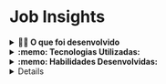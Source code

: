 # Job Insights
<details>
<summary><strong>👨‍💻 O que foi desenvolvido</strong></summary><br />
Neste projeto: implementacoes de análises a partir de um conjunto de dados sobre empregos.

Os dados foram extraídos do site Glassdoor e obtidos através do Kaggle, uma plataforma disponiblizando conjuntos de dados para cientistas de dados.


Os dados foram extraídos do site [Glassdoor](https://www.glassdoor.com.br/) e obtidos através do [Kaggle](https://www.kaggle.com/atharvap329/glassdoor-data-science-job-data), uma plataforma disponiblizando conjuntos de dados para cientistas de dados.
 </details>

<details>
  <summary><strong>:memo: Tecnologias Utilizadas:</strong></summary><br />

- Python

</details> 

<details>
  <summary><strong>:memo: Habilidades Desenvolvidas:</strong></summary><br />

 <li>Utilizar o terminal interativo do Python.</li>
    <li>Utilizar estruturas condicionais e de repetição.</li>
    <li>Utilizar funções built-in do Python.</li>
    <li>Utilizar tratamento de exceções.</li>
    <li>Realizar a manipulação de arquivos.</li>
    <li>Escrever funções.</li>
    <li>Escrever testes com Pytest.</li>
    <li>Escrever seus próprios módulos e importá-los em outros códigos.</li>
</details>

<details>
  
## Orientações
<details>
<summary> 🐳 Início rápido com Docker Compose</summary><br>
-Linter: python3 -m flake8
   <strong>Executar os testes</strong>

  ```bash
  $ python3
  <details>
  ```
  <summary><strong>🏕️ Ambiente Virtual</strong></summary><br />
  O Python oferece um recurso chamado de ambiente virtual, onde permite sua máquina rodar sem conflitos, diferentes tipos de projetos com diferentes versões de bibliotecas.

  1. **criar o ambiente virtual**

  ```bash
  $ python3 -m venv .venv
  ```

  2. **ativar o ambiente virtual**

  ```bash
  $ source .venv/bin/activate
  ```

  3. **instalar as dependências no ambiente virtual**

  ```bash
  $ python3 -m pip install -r dev-requirements.txt
  ```

  Com o seu ambiente virtual ativo, as dependências serão instaladas neste ambiente.
  Quando precisar desativar o ambiente virtual, execute o comando "deactivate". Lembre-se de ativar novamente quando voltar a trabalhar no projeto.

  O arquivo `dev-requirements.txt` contém todas as dependências que serão utilizadas no projeto, ele está agindo como se fosse um `package.json` de um projeto `Node.js`.
</details>
</details>
